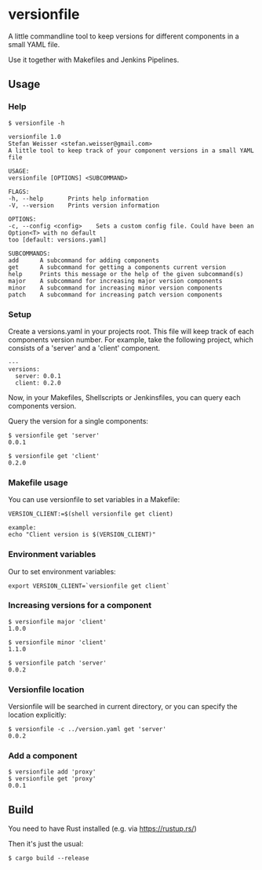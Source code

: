 # versionfile
A little commandline tool to keep versions for different components in a small YAML file.

Use it together with Makefiles and Jenkins Pipelines.

## Usage

### Help
````
$ versionfile -h
````

````
versionfile 1.0
Stefan Weisser <stefan.weisser@gmail.com>
A little tool to keep track of your component versions in a small YAML file

USAGE:
versionfile [OPTIONS] <SUBCOMMAND>

FLAGS:
-h, --help       Prints help information
-V, --version    Prints version information

OPTIONS:
-c, --config <config>    Sets a custom config file. Could have been an Option<T> with no default
too [default: versions.yaml]

SUBCOMMANDS:
add      A subcommand for adding components
get      A subcommand for getting a components current version
help     Prints this message or the help of the given subcommand(s)
major    A subcommand for increasing major version components
minor    A subcommand for increasing minor version components
patch    A subcommand for increasing patch version components
````

### Setup

Create a versions.yaml in your projects root. This file will keep track of each components version number.
For example, take the following project, which consists of a 'server' and a 'client' component.
````
---
versions:
  server: 0.0.1
  client: 0.2.0
````

Now, in your Makefiles, Shellscripts or Jenkinsfiles, you can query each components version.

Query the version for a single components:

    $ versionfile get 'server'
    0.0.1

    $ versionfile get 'client'
    0.2.0

### Makefile usage

You can use versionfile to set variables in a Makefile:

````
VERSION_CLIENT:=$(shell versionfile get client)

example:
echo "Client version is $(VERSION_CLIENT)"
````

### Environment variables

Our to set environment variables:

````
export VERSION_CLIENT=`versionfile get client`
````

### Increasing versions for a component

    $ versionfile major 'client'
    1.0.0

    $ versionfile minor 'client'
    1.1.0

    $ versionfile patch 'server'
    0.0.2

### Versionfile location

Versionfile will be searched in current directory, or you can specify the location explicitly: 

    $ versionfile -c ../version.yaml get 'server'
    0.0.2

### Add a component

    $ versionfile add 'proxy'
    $ versionfile get 'proxy'
    0.0.1




## Build

You need to have Rust installed (e.g. via https://rustup.rs/)

Then it's just the usual:

    $ cargo build --release

